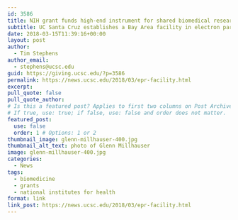 ```yaml
---
id: 3586
title: NIH grant funds high-end instrument for shared biomedical research facility
subtitle: UC Santa Cruz establishes a Bay Area facility in electron paramagnetic resonance with a $1.5-million grant from NIH's High-End Instrumentation program
date: 2018-03-15T11:39:16+00:00
layout: post
author:
  - Tim Stephens
author_email:
  - stephens@ucsc.edu
guid: https://giving.ucsc.edu/?p=3586
permalink: https://news.ucsc.edu/2018/03/epr-facility.html
excerpt: 
pull_quote: false
pull_quote_author:
# Is this a featured post? Applies to first two columns on Post Archive Page.
# If true, use: true; if false, use: false and order does not matter.
featured_post:
  use: false
  order: 1 # Options: 1 or 2
thumbnail_image: glenn-millhauser-400.jpg
thumbnail_alt_text: photo of Glenn Millhauser
image: glenn-millhauser-400.jpg
categories:
  - News
tags:
  - biomedicine
  - grants
  - national institutes for health
format: link
link_post: https://news.ucsc.edu/2018/03/epr-facility.html
---
```

